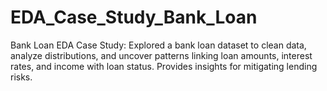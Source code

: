 # EDA_Case_Study_Bank_Loan
Bank Loan EDA Case Study: Explored a bank loan dataset to clean data, analyze distributions, and uncover patterns linking loan amounts, interest rates, and income with loan status. Provides insights for mitigating lending risks.
